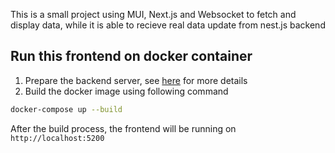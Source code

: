 This is a small project using MUI, Next.js and Websocket to fetch and display data, while it is able to recieve real data update from nest.js backend

## Run this frontend on docker container
1. Prepare the backend server, see [here](https://github.com/Benchen997/job-server) for more details
2. Build the docker image using following command
```bash
docker-compose up --build
```
After the build process, the frontend will be running on `http://localhost:5200`
